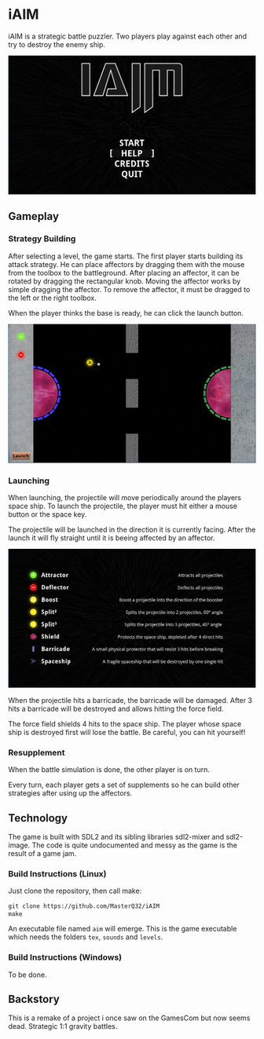 # iAIM

iAIM is a strategic battle puzzler. Two players play against each other and try to destroy the enemy ship.

![](https://raw.githubusercontent.com/MasterQ32/iAIM/master/screenshots/mainmenu.png)

## Gameplay

### Strategy Building
After selecting a level, the game starts. The first player starts building its attack strategy. He can place affectors by dragging them with the mouse from the toolbox to the
battleground. After placing an affector, it can be rotated by dragging the rectangular knob. Moving the affector works by simple dragging the affector. To remove the affector, it must be dragged to the left or the right toolbox. 

When the player thinks the base is ready, he can click the launch button.

![](https://raw.githubusercontent.com/MasterQ32/iAIM/master/screenshots/building.png)

### Launching
When launching, the projectile will move periodically around the players space ship. To launch the projectile, the player must hit either a mouse button or the space key.

The projectile will be launched in the direction it is currently facing. After the launch it will fly straight until it is beeing affected by an affector.

![](https://raw.githubusercontent.com/MasterQ32/iAIM/master/screenshots/help.png)

When the projectile hits a barricade, the barricade will be damaged. After 3 hits a barricade will be destroyed and allows hitting the force field.

The force field shields 4 hits to the space ship. The player whose space ship is destroyed first will lose the battle. Be careful, you can hit yourself!

### Resupplement
When the battle simulation is done, the other player is on turn.

Every turn, each player gets a set of supplements so he can build other strategies after using up the affectors.

## Technology
The game is built with SDL2 and its sibling libraries sdl2-mixer and sdl2-image.
The code is quite undocumented and messy as the game is the result of a game jam.

### Build Instructions (Linux)
Just clone the repository, then call make:

	git clone https://github.com/MasterQ32/iAIM
	make

An executable file named `aim` will emerge. This is the game executable which needs the folders `tex`, `sounds` and `levels`.

### Build Instructions (Windows)
To be done.

## Backstory
This is a remake of a project i once saw on the GamesCom but now seems dead. Strategic 1:1 gravity battles.
